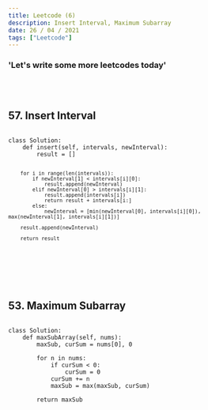 ```yaml
---
title: Leetcode (6)
description: Insert Interval, Maximum Subarray
date: 26 / 04 / 2021
tags: ["Leetcode"]
---
```


<h3>'Let's write some more leetcodes today'</h3>
<br/>
<br/>

<h2>57. Insert Interval</h2>
<pre><code class="language-python">
class Solution:
    def insert(self, intervals, newInterval):
        result = []
        
        for i in range(len(intervals)):
            if newInterval[1] < intervals[i][0]:
                result.append(newInterval)
            elif newInterval[0] > intervals[i][1]:
                result.append(intervals[i])
                return result + intervals[i:]
            else:
                newInterval = [min(newInterval[0], intervals[i][0]), max(newInterval[1], intervals[i][1])]
                
        result.append(newInterval)
                
        return result
</code></pre>
<br/>
<br/>

<h2>53. Maximum Subarray</h2>

<pre><code class="language-python">
class Solution:
    def maxSubArray(self, nums):
        maxSub, curSum = nums[0], 0
        
        for n in nums:
            if curSum < 0:
                curSum = 0
            curSum += n
            maxSub = max(maxSub, curSum)
            
        return maxSub
</code></pre>
<br/>
<br/>